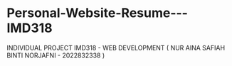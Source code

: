# Personal-Website-Resume---IMD318
INDIVIDUAL PROJECT IMD318 - WEB DEVELOPMENT ( NUR AINA SAFIAH BINTI NORJAFNI - 2022832338 )
